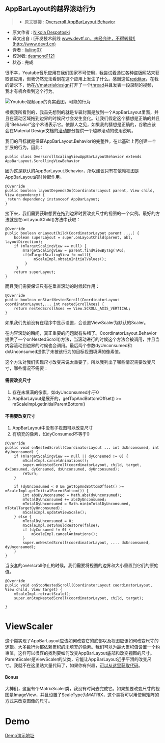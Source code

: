 AppBarLayout的越界滚动行为
---

> * 原文链接 : [Overscroll AppBarLayout Behavior](https://medium.com/@nullthemall/overscroll-appbarlayout-behavior-e58f1ee2807#.gtmxsk7sw)
* 原文作者 : [Nikola Despotoski](https://medium.com/@nullthemall)
* 译文出自 : [开发技术前线 www.devtf.cn。未经允许，不得转载!](http://www.devtf.cn)
* 译者 : [liuling07](https://github.com/liuling07) 
* 校对者: [desmond1121](https://github.com/desmond1121)
* 状态 :  完成 

很不幸，Youtube音乐应用在我们国家不可使用，我尝试着通过各种盗版网站来获取该应用，但我仍然无法看到在这个应用上发生了什么。感谢这位[redditor](https://www.reddit.com/user/IanSan5653)，在我的请求下，他在[/r/materialdesign](https://www.reddit.com/r/materialdesign)打开了一个[thread](https://www.reddit.com/r/MaterialDesign/comments/3slct5/youtube_music_has_tons_of_animations_and/)并且发表一段录制的视频，我才有机会看到这个行为。

![Youtube视频app的真实截图，可能的行为](https://cdn-images-1.medium.com/max/1200/1*lEMS5RiBLGk3Q72FhXBwxA.gif)

根据我所看到的，我首先想到的就是专辑封面是放到一个AppBarLayout里面，并且在滚动区域拖到边界的时候尺寸会发生变化。让我们假定这个猜想是正确的并且用“Behavior”这个术语表示它。依鄙人之见，如果我的猜想是正确的，谷歌应该会在Material Design文档的[滚动](https://www.google.com/design/spec/patterns/scrolling-techniques.html)部分提供一个越界滚动的使用说明。

我们的目标就是保证AppBarLayout.Behavior的完整性，在此基础上再创建一个扩展的行为。因此：

```
public class OverscrollScalingViewAppBarLayoutBehavior extends AppBarLayout.ScrollingViewBehavior
```

因为这是默认的AppBarLayout.Behavior，所以建议只有在依赖视图是AppBarLayout的时候起作用。

```
@Override
public boolean layoutDependsOn(CoordinatorLayout parent, View child, View dependency) {
 return dependency instanceof AppBarLayout;
}
```

接下来，我们需要获取想要在拖到边界时要改变尺寸的视图的一个实例。最好的方法就是在onLayoutChild()方法中获取：


```
@Override
public boolean onLayoutChild(CoordinatorLayout parent ....) {
    boolean superLayout = super.onLayoutChild(parent, abl, layoutDirection);
    if (mTargetScalingView == null) {
        mTargetScalingView = parent.findViewByTag(TAG);
        if(mTargetScalingView != null){
             mScaleImpl.obtainInitialValues();
         }
     }
    return superLayout;
}
```

而且我们需要保证只有在垂直滚动的时候起作用：

```
@Override
public boolean onStartNestedScroll(CoordinatorLayout coordinatorLayout,... int nestedScrollAxes) {
    return nestedScrollAxes == View.SCROLL_AXIS_VERTICAL;
}
```

如果我们先前没有在程序中显示设置，会设置ViewScaler为默认的Scaler。

在内容滚动的瞬间，真正重要的问题就有头绪了。CoordinatorLayout.Behavior提供了一个onNestedScroll()方法，当滚动进行的时候这个方法会被调用，并且当内容滚动到边界的时候也会调用。最后两个参数dyUnconsumed和dxUnconsumed提供了未被该行为的目标视图填满的像素值。

这个方法对我们实现尺寸改变来说太重要了。所以我列出了哪些情况需要改变尺寸，哪些情况不需要：

#### 需要改变尺寸
1. 存在未填满的像素，如dyUnconsumed小于0  
2. AppBarLayout是展开的，getTopAndBottomOffset() >= mScaleImpl.getInitialParentBottom()

#### 不需要改变尺寸
1. AppBarLayout中没有子视图可以改变尺寸
2. 有填充的像素，如dyConsumed不等于0

```
@Override
public void onNestedScroll(CoordinatorLayout ... int dxUnconsumed, int dyUnconsumed) {
    if (mTargetScalingView == null || dyConsumed != 0) {
        mScaleImpl.cancelAnimations();
        super.onNestedScroll(coordinatorLayout, child, target, dxConsumed, dyConsumed, dxUnconsumed, dyUnconsumed);
        return;
    }

    if (dyUnconsumed < 0 && getTopAndBottomOffset() >= mScaleImpl.getInitialParentBottom()) {
        int absDyUnconsumed = Math.abs(dyUnconsumed);
        mTotalDyUnconsumed += absDyUnconsumed;
        mTotalDyUnconsumed = Math.min(mTotalDyUnconsumed, mTotalTargetDyUnconsumed);
        mScaleImpl.updateViewScale();
    } else {
        mTotalDyUnconsumed = 0;
        mScaleImpl.setShouldRestore(false);
        if (dyConsumed != 0) {
            mScaleImpl.cancelAnimations();
        }
        super.onNestedScroll(coordinatorLayout, .... dxUnconsumed, dyUnconsumed);
    }
}
```

当嵌套的overscroll停止的时候，我们需要将视图的边界和大小重置到它们的原始值。

```
@Override
public void onStopNestedScroll(CoordinatorLayout coordinatorLayout, View child, View target) {
    mScaleImpl.retractScale();
    super.onStopNestedScroll(coordinatorLayout, child, target);

}
```

# ViewScaler
这个类实现了AppBarLayout应该如何改变它的底部以及视图应该如何改变尺寸的逻辑。大多数行为都依赖累积的未填充的像素。我们可以为最大累积值设置一个约束值，这样可以很容的找到要如何改变AppBarLayout底部和改变视图的尺寸。ParentScaler是ViewScaler的父类，它能让AppBarLayout近乎平滑的改变尺寸。我就不在这里贴大量代码了，如果你有兴趣，[可以从这里获取代码](https://gist.github.com/NikolaDespotoski/7d6a019e5aafe60ebade)。

#### Bonus 
大神们，这里有个MatrixScaler类，我没有时间去完成它。如果想要改变尺寸的视图是ImageView，并且设置了ScaleType为MATRIX，这个类将可以用使用矩阵的方式来改变图像的尺寸。  

# Demo
[Demo演示地址](https://youtu.be/2udXoC8AXSM)

